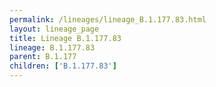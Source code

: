 ```yaml
---
permalink: /lineages/lineage_B.1.177.83.html
layout: lineage_page
title: Lineage B.1.177.83
lineage: B.1.177.83
parent: B.1.177
children: ['B.1.177.83']
---
```

